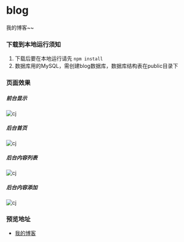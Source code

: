 # blog
我的博客~~

### 下载到本地运行须知
1. 下载后要在本地运行请先
  ` npm install `
2. 数据库用的MySQL，需创建blog数据库，数据库结构表在public目录下

### 页面效果
##### 前台显示
![cj](https://github.com/xrts/blog/blob/master/public/images/cj_index.png)
##### 后台首页
![cj](https://github.com/xrts/blog/blob/master/public/images/cj_admin_index.png)
##### 后台内容列表
![cj](https://github.com/xrts/blog/blob/master/public/images/cj_admin_content.png)
##### 后台内容添加
![cj](https://github.com/xrts/blog/blob/master/public/images/cj_admin_index.png)

### 预览地址
* [我的博客](http//118.89.148.133)